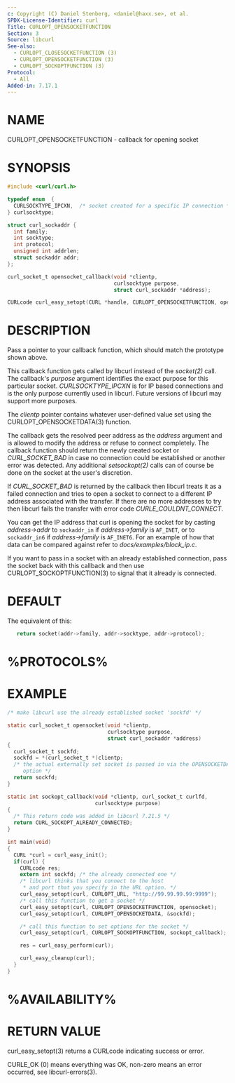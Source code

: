 ```yaml
---
c: Copyright (C) Daniel Stenberg, <daniel@haxx.se>, et al.
SPDX-License-Identifier: curl
Title: CURLOPT_OPENSOCKETFUNCTION
Section: 3
Source: libcurl
See-also:
  - CURLOPT_CLOSESOCKETFUNCTION (3)
  - CURLOPT_OPENSOCKETFUNCTION (3)
  - CURLOPT_SOCKOPTFUNCTION (3)
Protocol:
  - All
Added-in: 7.17.1
---
```


# NAME

CURLOPT_OPENSOCKETFUNCTION - callback for opening socket

# SYNOPSIS

~~~c
#include <curl/curl.h>

typedef enum  {
  CURLSOCKTYPE_IPCXN,  /* socket created for a specific IP connection */
} curlsocktype;

struct curl_sockaddr {
  int family;
  int socktype;
  int protocol;
  unsigned int addrlen;
  struct sockaddr addr;
};

curl_socket_t opensocket_callback(void *clientp,
                                  curlsocktype purpose,
                                  struct curl_sockaddr *address);

CURLcode curl_easy_setopt(CURL *handle, CURLOPT_OPENSOCKETFUNCTION, opensocket_callback);
~~~

# DESCRIPTION

Pass a pointer to your callback function, which should match the prototype
shown above.

This callback function gets called by libcurl instead of the *socket(2)*
call. The callback's *purpose* argument identifies the exact purpose for
this particular socket. *CURLSOCKTYPE_IPCXN* is for IP based connections
and is the only purpose currently used in libcurl. Future versions of libcurl
may support more purposes.

The *clientp* pointer contains whatever user-defined value set using the
CURLOPT_OPENSOCKETDATA(3) function.

The callback gets the resolved peer address as the *address* argument and
is allowed to modify the address or refuse to connect completely. The callback
function should return the newly created socket or *CURL_SOCKET_BAD* in
case no connection could be established or another error was detected. Any
additional *setsockopt(2)* calls can of course be done on the socket at
the user's discretion.

If *CURL_SOCKET_BAD* is returned by the callback then libcurl treats it as a
failed connection and tries to open a socket to connect to a different IP
address associated with the transfer. If there are no more addresses to try
then libcurl fails the transfer with error code *CURLE_COULDNT_CONNECT*.

You can get the IP address that curl is opening the socket for by casting
*address-\>addr* to `sockaddr_in` if *address-\>family* is `AF_INET`, or to
`sockaddr_in6` if *address-\>family* is `AF_INET6`. For an example of how that
data can be compared against refer to *docs/examples/block_ip.c*.

If you want to pass in a socket with an already established connection, pass
the socket back with this callback and then use CURLOPT_SOCKOPTFUNCTION(3) to
signal that it already is connected.

# DEFAULT

The equivalent of this:
~~~c
   return socket(addr->family, addr->socktype, addr->protocol);
~~~

# %PROTOCOLS%

# EXAMPLE

~~~c
/* make libcurl use the already established socket 'sockfd' */

static curl_socket_t opensocket(void *clientp,
                                curlsocktype purpose,
                                struct curl_sockaddr *address)
{
  curl_socket_t sockfd;
  sockfd = *(curl_socket_t *)clientp;
  /* the actual externally set socket is passed in via the OPENSOCKETDATA
     option */
  return sockfd;
}

static int sockopt_callback(void *clientp, curl_socket_t curlfd,
                            curlsocktype purpose)
{
  /* This return code was added in libcurl 7.21.5 */
  return CURL_SOCKOPT_ALREADY_CONNECTED;
}

int main(void)
{
  CURL *curl = curl_easy_init();
  if(curl) {
    CURLcode res;
    extern int sockfd; /* the already connected one */
    /* libcurl thinks that you connect to the host
     * and port that you specify in the URL option. */
    curl_easy_setopt(curl, CURLOPT_URL, "http://99.99.99.99:9999");
    /* call this function to get a socket */
    curl_easy_setopt(curl, CURLOPT_OPENSOCKETFUNCTION, opensocket);
    curl_easy_setopt(curl, CURLOPT_OPENSOCKETDATA, &sockfd);

    /* call this function to set options for the socket */
    curl_easy_setopt(curl, CURLOPT_SOCKOPTFUNCTION, sockopt_callback);

    res = curl_easy_perform(curl);

    curl_easy_cleanup(curl);
  }
}
~~~

# %AVAILABILITY%

# RETURN VALUE

curl_easy_setopt(3) returns a CURLcode indicating success or error.

CURLE_OK (0) means everything was OK, non-zero means an error occurred, see
libcurl-errors(3).
